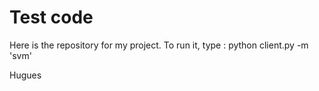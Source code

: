 # Test code

Here is the repository for my project.
To run it, type : python client.py -m 'svm'

Hugues
